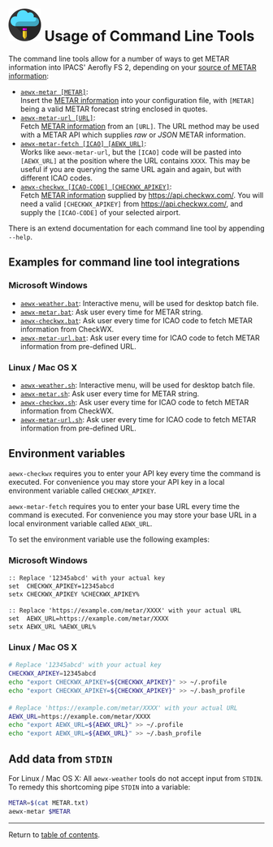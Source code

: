 ![](./favicon-64x64.png) Usage of Command Line Tools
====================================================

The command line tools allow for a number of ways to get METAR information into IPACS' Aerofly FS 2, depending on your [source of METAR information](./metar.md):

* [`aewx-metar [METAR]`](../bin/aewx-metar):  
  Insert the [METAR information](./metar.md) into your configuration file, with `[METAR]` being a valid METAR forecast string enclosed in quotes.
* [`aewx-metar-url [URL]`](../bin/aewx-metar-url):  
  Fetch [METAR information](./metar.md) from an `[URL]`. The URL method may be used with a METAR API which supplies _raw_ or _JSON_ METAR information.
* [`aewx-metar-fetch [ICAO] [AEWX_URL]`](../bin/aewx-metar-fetch):  
  Works like `aewx-metar-url`, but the `[ICAO]` code will be pasted into `[AEWX_URL]` at the position where the URL contains `XXXX`. This may be useful if you are querying the same URL again and again, but with different ICAO codes.
* [`aewx-checkwx [ICAO-CODE] [CHECKWX_APIKEY]`](../bin/aewx-checkwx):  
  Fetch [METAR information](./metar.md) supplied by https://api.checkwx.com/. You will need a valid `[CHECKWX_APIKEY]` from https://api.checkwx.com/, and supply the `[ICAO-CODE]` of your selected airport.

There is an extend documentation for each command line tool by appending `--help`.

Examples for command line tool integrations
-------------------------------------------

### Microsoft Windows

* [`aewx-weather.bat`](scripts/aewx-weather.bat): Interactive menu, will be used for desktop batch file.
* [`aewx-metar.bat`](scripts/aewx-metar.bat): Ask user every time for METAR string.
* [`aewx-checkwx.bat`](scripts/aewx-checkwx.bat): Ask user every time for ICAO code to fetch METAR information from CheckWX.
* [`aewx-metar-url.bat`](scripts/aewx-metar-url.bat): Ask user every time for ICAO code to fetch METAR information from pre-defined URL.

### Linux / Mac OS X

* [`aewx-weather.sh`](scripts/aewx-weather.sh): Interactive menu, will be used for desktop batch file.
* [`aewx-metar.sh`](scripts/aewx-metar.sh): Ask user every time for METAR string.
* [`aewx-checkwx.sh`](scripts/aewx-checkwx.sh): Ask user every time for ICAO code to fetch METAR information from CheckWX.
* [`aewx-metar-url.sh`](scripts/aewx-metar-url.sh): Ask user every time for ICAO code to fetch METAR information from pre-defined URL.

Environment variables
---------------------

`aewx-checkwx` requires you to enter your API key every time the command is executed. For convenience you may store your API key in a local environment variable called `CHECKWX_APIKEY`. 

`aewx-metar-fetch` requires you to enter your base URL every time the command is executed. For convenience you may store your base URL in a local environment variable called `AEWX_URL`. 

To set the environment variable use the following examples:

### Microsoft Windows

```batch
:: Replace '12345abcd' with your actual key
set  CHECKWX_APIKEY=12345abcd
setx CHECKWX_APIKEY %CHECKWX_APIKEY%

:: Replace 'https://example.com/metar/XXXX' with your actual URL
set  AEWX_URL=https://example.com/metar/XXXX
setx AEWX_URL %AEWX_URL%
```

### Linux / Mac OS X

```bash
# Replace '12345abcd' with your actual key
CHECKWX_APIKEY=12345abcd
echo "export CHECKWX_APIKEY=${CHECKWX_APIKEY}" >> ~/.profile
echo "export CHECKWX_APIKEY=${CHECKWX_APIKEY}" >> ~/.bash_profile

# Replace 'https://example.com/metar/XXXX' with your actual URL
AEWX_URL=https://example.com/metar/XXXX
echo "export AEWX_URL=${AEWX_URL}" >> ~/.profile
echo "export AEWX_URL=${AEWX_URL}" >> ~/.bash_profile
```

Add data from `STDIN`
---------------------

For Linux / Mac OS X: All `aewx-weather` tools do not accept input from `STDIN`. To remedy this shortcoming pipe `STDIN` into a variable:

```bash
METAR=$(cat METAR.txt)
aewx-metar $METAR

```

---

Return to [table of contents](README.md).
